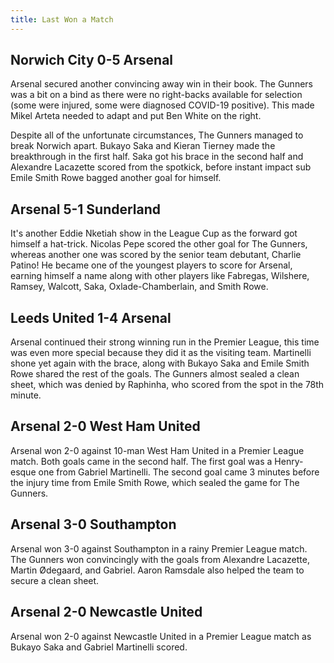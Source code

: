 ```yaml
---
title: Last Won a Match
---
```


## Norwich City 0-5 Arsenal

<!-- datetime: 2021-12-26T15:00:00.000Z -->

Arsenal secured another convincing away win in their book. The Gunners was a bit on a bind as there were no right-backs available for selection (some were injured, some were diagnosed COVID-19 positive). This made Mikel Arteta needed to adapt and put Ben White on the right.

Despite all of the unfortunate circumstances, The Gunners managed to break Norwich apart. Bukayo Saka and Kieran Tierney made the breakthrough in the first half. Saka got his brace in the second half and Alexandre Lacazette scored from the spotkick, before instant impact sub Emile Smith Rowe bagged another goal for himself.

## Arsenal 5-1 Sunderland

<!-- datetime: 2021-12-21T12:45:00.000Z -->

It's another Eddie Nketiah show in the League Cup as the forward got himself a hat-trick. Nicolas Pepe scored the other goal for The Gunners, whereas another one was scored by the senior team debutant, Charlie Patino! He became one of the youngest players to score for Arsenal, earning himself a name along with other players like Fabregas, Wilshere, Ramsey, Walcott, Saka, Oxlade-Chamberlain, and Smith Rowe.

## Leeds United 1-4 Arsenal

<!-- datetime: 2021-12-18T10:30:00.000Z -->

Arsenal continued their strong winning run in the Premier League, this time was even more special because they did it as the visiting team. Martinelli shone yet again with the brace, along with Bukayo Saka and Emile Smith Rowe shared the rest of the goals. The Gunners almost sealed a clean sheet, which was denied by Raphinha, who scored from the spot in the 78th minute.

## Arsenal 2-0 West Ham United

<!-- datetime: 2021-12-15T20:00:00.000Z -->

Arsenal won 2-0 against 10-man West Ham United in a Premier League match. Both goals came in the second half. The first goal was a Henry-esque one from Gabriel Martinelli. The second goal came 3 minutes before the injury time from Emile Smith Rowe, which sealed the game for The Gunners.

## Arsenal 3-0 Southampton

<!-- datetime: 2021-12-11T15:00:00.000Z -->

Arsenal won 3-0 against Southampton in a rainy Premier League match. The Gunners won convincingly with the goals from Alexandre Lacazette, Martin Ødegaard, and Gabriel. Aaron Ramsdale also helped the team to secure a clean sheet.

## Arsenal 2-0 Newcastle United

<!-- datetime: 2021-11-27T12:30:00.000Z -->

Arsenal won 2-0 against Newcastle United in a Premier League match as Bukayo Saka and Gabriel Martinelli scored.
